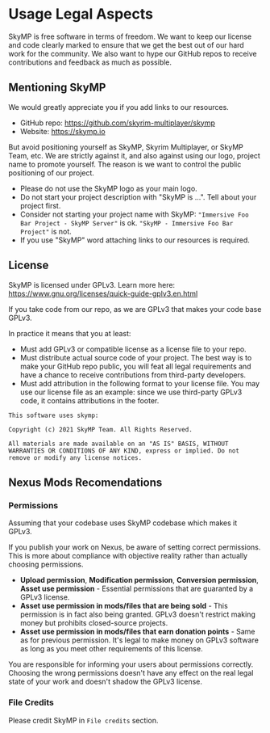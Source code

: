 # Usage Legal Aspects

SkyMP is free software in terms of freedom. We want to keep our license and code clearly marked to ensure that we get the best out of our hard work for the community. We also want to hype our GitHub repos to receive contributions and feedback as much as possible.

## Mentioning SkyMP

We would greatly appreciate you if you add links to our resources.

* GitHub repo: https://github.com/skyrim-multiplayer/skymp
* Website: https://skymp.io

But avoid positioning yourself as SkyMP, Skyrim Multiplayer, or SkyMP Team, etc. We are strictly against it, and also against using our logo, project name to promote yourself. The reason is we want to control the public positioning of our project.

* Please do not use the SkyMP logo as your main logo.
* Do not start your project description with "SkyMP is ...". Tell about your project first.
* Consider not starting your project name with SkyMP: `"Immersive Foo Bar Project - SkyMP Server"` is ok. `"SkyMP - Immersive Foo Bar Project"` is not.
* If you use "SkyMP" word attaching links to our resources is required.

## License

SkyMP is licensed under GPLv3. Learn more here: https://www.gnu.org/licenses/quick-guide-gplv3.en.html

If you take code from our repo, as we are GPLv3 that makes your code base GPLv3.

In practice it means that you at least:
* Must add GPLv3 or compatible license as a license file to your repo.
* Must distribute actual source code of your project. The best way is to make your GitHub repo public, you will feat all legal requirements and have a chance to receive contributions from third-party developers.
* Must add attribution in the following format to your license file. You may use our license file as an example: since we use third-party GPLv3 code, it contains attributions in the footer.

```
This software uses skymp:

Copyright (c) 2021 SkyMP Team. All Rights Reserved.

All materials are made available on an "AS IS" BASIS, WITHOUT WARRANTIES OR CONDITIONS OF ANY KIND, express or implied. Do not remove or modify any license notices.
```

## Nexus Mods Recomendations

### Permissions

Assuming that your codebase uses SkyMP codebase which makes it GPLv3.

If you publish your work on Nexus, be aware of setting correct permissions. This is more about compliance with objective reality rather than actually choosing permissions.

* **Upload permission**, **Modification permission**, **Conversion permission**, **Asset use permission** - Essential permissions that are guaranted by a GPLv3 license.
* **Asset use permission in mods/files that are being sold** - This permission is in fact also being granted. GPLv3 doesn't restrict making money but prohibits closed-source projects.
* **Asset use permission in mods/files that earn donation points** - Same as for previous permission. It's legal to make money on GPLv3 software as long as you meet other requirements of this license.

You are responsible for informing your users about permissions correctly. Choosing the wrong permissions doesn't have any effect on the real legal state of your work and doesn't shadow the GPLv3 license.

### File Credits

Please credit SkyMP in `File credits` section.